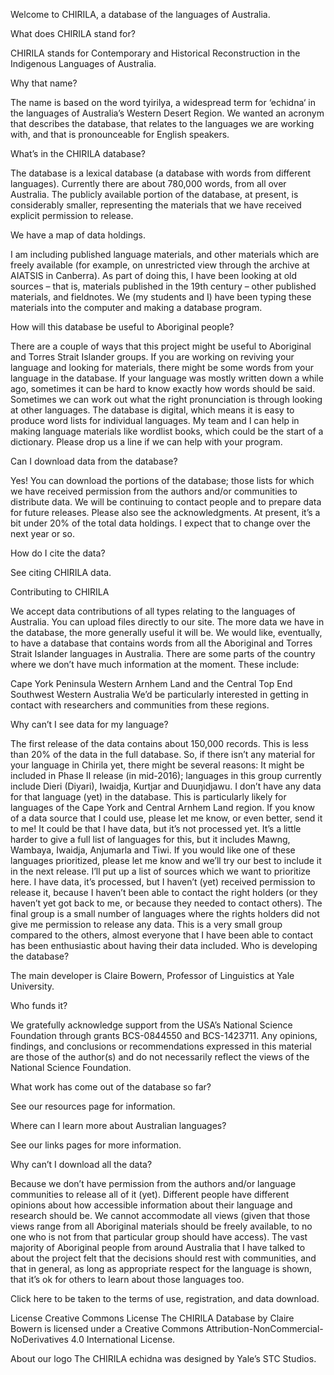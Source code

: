 
Welcome to CHIRILA, a database of the languages of Australia.

What does CHIRILA stand for?

CHIRILA stands for Contemporary and Historical Reconstruction in the Indigenous Languages of Australia.

Why that name?

The name is based on the word tyirilya, a widespread term for ‘echidna‘ in the languages of Australia’s Western Desert Region. We wanted an acronym that describes the database, that relates to the languages we are working with, and that is pronounceable for English speakers.

What’s in the CHIRILA database?

The database is a lexical database (a database with words from different languages). Currently there are about 780,000 words, from all over Australia. The publicly available portion of the database, at present, is considerably smaller, representing the materials that we have received explicit permission to release.

We have a map of data holdings.

I am including published language materials, and other materials which are freely available (for example, on unrestricted view through the archive at AIATSIS in Canberra). As part of doing this, I have been looking at old sources – that is, materials published in the 19th century – other published materials, and fieldnotes. We (my students and I) have been typing these materials into the computer and making a database program.

How will this database be useful to Aboriginal people?

There are a couple of ways that this project might be useful to Aboriginal and Torres Strait Islander groups. If you are working on reviving your language and looking for materials, there might be some words from your language in the database. If your language was mostly written down a while ago, sometimes it can be hard to know exactly how words should be said. Sometimes we can work out what the right pronunciation is through looking at other languages. The database is digital, which means it is easy to produce word lists for individual languages. My team and I can help in making language materials like wordlist books, which could be the start of a dictionary. Please drop us a line if we can help with your program.

Can I download data from the database?

Yes! You can download the portions of the database; those lists for which we have received permission from the authors and/or communities to distribute data. We will be continuing to contact people and to prepare data for future releases. Please also see the acknowledgments. At present, it’s a bit under 20% of the total data holdings. I expect that to change over the next year or so.

How do I cite the data?

See citing CHIRILA data.

Contributing to CHIRILA

We accept data contributions of all types relating to the languages of Australia. You can upload files directly to our site. The more data we have in the database, the more generally useful it will be. We would like, eventually, to have a database that contains words from all the Aboriginal and Torres Strait Islander languages in Australia. There are some parts of the country where we don’t have much information at the moment. These include:

Cape York Peninsula
Western Arnhem Land and the Central Top End
Southwest Western Australia
We’d be particularly interested in getting in contact with researchers and communities from these regions.

Why can’t I see data for my language?

The first release of the data contains about 150,000 records. This is less than 20% of the data in the full database. So, if there isn’t any material for your language in Chirila yet, there might be several reasons:
It might be included in Phase II release (in mid-2016); languages in this group currently include Dieri (Diyari), Iwaidja, Kurtjar and Duuŋidjawu.
I don’t have any data for that language (yet) in the database. This is particularly likely for languages of the Cape York and Central Arnhem Land region. If you know of a data source that I could use, please let me know, or even better, send it to me!
It could be that I have data, but it’s not processed yet. It’s a little harder to give a full list of languages for this, but it includes Mawng, Wambaya, Iwaidja, Anjumarla and Tiwi. If you would like one of these languages prioritized, please let me know and we’ll try our best to include it in the next release. I’ll put up a list of sources which we want to prioritize here.
I have data, it’s processed, but I haven’t (yet) received permission to release it, because I haven’t been able to contact the right holders (or they haven’t yet got back to me, or because they needed to contact others).
The final group is a small number of languages where the rights holders did not give me permission to release any data. This is a very small group compared to the others, almost everyone that I have been able to contact has been enthusiastic about having their data included.
Who is developing the database?

The main developer is Claire Bowern, Professor of Linguistics at Yale University.

Who funds it?

We gratefully acknowledge support from the USA’s National Science Foundation through grants BCS-0844550 and BCS-1423711. Any opinions, findings, and conclusions or recommendations expressed in this material are those of the author(s) and do not necessarily reflect the views of the National Science Foundation.

What work has come out of the database so far?

See our resources page for information.

Where can I learn more about Australian languages?

See our links pages for more information.

Why can’t I download all the data?

Because we don’t have permission from the authors and/or language communities to release all of it (yet). Different people have different opinions about how accessible information about their language and research should be. We cannot accommodate all views (given that those views range from all Aboriginal materials should be freely available, to no one who is not from that particular group should have access). The vast majority of Aboriginal people from around Australia that I have talked to about the project felt that the decisions should rest with communities, and that in general, as long as appropriate respect for the language is shown, that it’s ok for others to learn about those languages too.

Click here to be taken to the terms of use, registration, and data download.

License
Creative Commons License
The CHIRILA Database by Claire Bowern is licensed under a Creative Commons Attribution-NonCommercial-NoDerivatives 4.0 International License.

About our logo
The CHIRILA echidna was designed by Yale’s STC Studios.